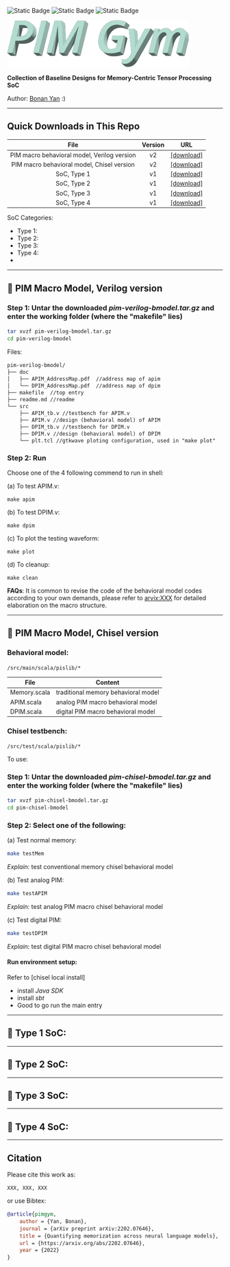 
![Static Badge](https://img.shields.io/badge/MIT-License-blue)
![Static Badge](https://img.shields.io/badge/Github-Repo-blue)
![Static Badge](https://img.shields.io/badge/SoC-Design-blue)

![PIM Gym](/asset/logo.webp)

**Collection of Baseline Designs for Memory-Centric Tensor Processing SoC**

Author: [Bonan Yan](http://bonany.cc) :) 

-----

## Quick Downloads in This Repo

|                    File                     | Version | URL                                                                                        |
| :-----------------------------------------: | :-----: | ------------------------------------------------------------------------------------------ |
| PIM macro behavioral model, Verilog version |   v2    | [\[download\]](https://github.com/bonanyan/pim-gym/raw/main/src/pim-verilog-bmodel.tar.gz) |
| PIM macro behavioral model, Chisel version  |   v2    | [\[download\]](https://github.com/bonanyan/pim-gym/raw/main/src/pim-chisel-bmodel.tar.gz)  |
|                 SoC, Type 1                 |   v1    | [\[download\]](https://github.com/bonanyan/pim-gym/raw/main/src/pim-chisel-bmodel.tar.gz)  |
|                 SoC, Type 2                 |   v1    | [\[download\]](https://github.com/bonanyan/pim-gym/raw/main/src/pim-chisel-bmodel.tar.gz)  |
|                 SoC, Type 3                 |   v1    | [\[download\]](https://github.com/bonanyan/pim-gym/raw/main/src/pim-chisel-bmodel.tar.gz)  |
|                 SoC, Type 4                 |   v1    | [\[download\]](https://github.com/bonanyan/pim-gym/raw/main/src/pim-chisel-bmodel.tar.gz)  |

SoC Categories:
- Type 1: 
- Type 2: 
- Type 3:
- Type 4: 
- 
-----

## :checkered_flag: PIM Macro Model, Verilog version

### Step 1: Untar the downloaded _pim-verilog-bmodel.tar.gz_ and enter the working folder (where the "makefile" lies)

```bash
tar xvzf pim-verilog-bmodel.tar.gz
cd pim-verilog-bmodel
```

Files:

```
pim-verilog-bmodel/
├── doc
│   ├── APIM_AddressMap.pdf  //address map of apim
│   └── DPIM_AddressMap.pdf  //address map of dpim
├── makefile  //top entry
├── readme.md //readme
└── src
    ├── APIM_tb.v //testbench for APIM.v
    ├── APIM.v //design (behavioral model) of APIM
    ├── DPIM_tb.v //testbench for DPIM.v
    ├── DPIM.v //design (behavioral model) of DPIM
    └── plt.tcl //gtkwave ploting configuration, used in "make plot"

```

### Step 2: Run
Choose one of the 4 following commend to run in shell:

(a) To test APIM.v:
```
make apim
```

(b) To test DPIM.v:
```
make dpim
```

(c) To plot the testing waveform:
```
make plot
```

(d) To cleanup:
```
make clean
```

**FAQs**:
It is common to revise the code of the behavioral model codes according to your own demands, please refer to [arvix:XXX](XXX) for detailed elaboration on the macro structure.

-----

## :checkered_flag: PIM Macro Model, Chisel version

### Behavioral model:
```
/src/main/scala/pislib/*
```

| File          | Content                               |
| - | - | 
| Memory.scala  | traditional memory behavioral model   |
| APIM.scala    | analog PIM macro behavioral model     |  
| DPIM.scala    | digital PIM macro behavioral model    |

### Chisel testbench:
```
/src/test/scala/pislib/*
```
To use:
### Step 1: Untar the downloaded _pim-chisel-bmodel.tar.gz_ and enter the working folder (where the "makefile" lies)

```bash
tar xvzf pim-chisel-bmodel.tar.gz
cd pim-chisel-bmodel
```

### Step 2: Select one of the following:

(a) Test normal memory:
```bash
make testMem
```
*Explain*: test conventional memory chisel behavioral model

(b) Test analog PIM:
```bash
make testAPIM 
```
*Explain*: test analog PIM macro chisel behavioral model

(c) Test digital PIM:
```bash
make testDPIM 
```
*Explain*: test digital PIM macro chisel behavioral model

#### Run environment setup:
Refer to [chisel local install]
- install *Java SDK* 
- install *sbt*
- Good to go run the main entry

-----

## :checkered_flag: Type 1 SoC: 

-----

## :checkered_flag: Type 2 SoC: 

-----

## :checkered_flag: Type 3 SoC: 

-----

## :checkered_flag: Type 4 SoC: 


---

## Citation
Please cite this work as: 

```
XXX, XXX, XXX
```

or use Bibtex:
```bibtex
@article{pimgym,
    author = {Yan, Bonan},
    journal = {arXiv preprint arXiv:2202.07646},
    title = {Quantifying memorization across neural language models},
    url = {https://arxiv.org/abs/2202.07646},
    year = {2022}
}
```
